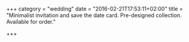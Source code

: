 +++
category = "wedding"
date = "2016-02-21T17:53:11+02:00"
title = "Minimalist invitation and save the date card. Pre-designed collection. Available for order."

+++
